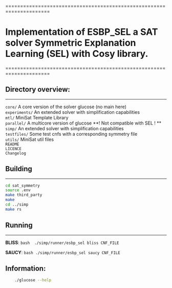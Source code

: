 =====================================================================
# Implementation of ESBP_SEL a SAT solver Symmetric Explanation Learning (SEL) with Cosy library.
=====================================================================

## Directory overview:
-------------------

`core/` A core version of the solver glucose (no main here)  
`experiments/` An extended solver with simplification capabilities  
`mtl/` MiniSat Template Library  
`parallel/` A multicore version of glucose **! Not compatible with SEL ! **  
`simp/` An extended solver with simplification capabilities  
`testfiles/` Some test cnfs with a corresponding symmetry file  
`utils/` MiniSat util files  
`README`  
`LICENCE`  
`Changelog`  

## Building
-------
```bash
cd sat_symmetry
source .env
make third_party
make
cd ../simp
make rs
```
## Running
------
**BLISS**: ```bash 
            ./simp/runner/esbp_sel bliss CNF_FILE ```

**SAUCY**: ```bash
            ./simp/runner/esbp_sel saucy CNF_FILE ```

## Information:
```bash
    ./glucose --help 
```
